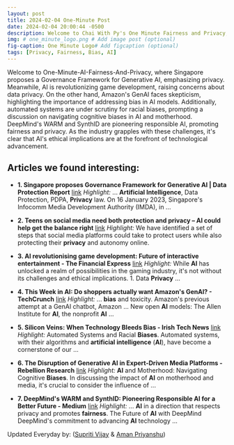 ```yaml
---
layout: post
title: 2024-02-04 One-Minute Post
date: 2024-02-04 20:00:44 -0500
description: Welcome to Chai With Py's One Minute Fairness and Privacy, which aims to provide you the current happenings in the world of Fairness, Privacy, and AI.
img: # one_minute_logo.png # Add image post (optional)
fig-caption: One Minute Logo# Add figcaption (optional)
tags: [Privacy, Fairness, Bias, AI]
---
```


Welcome to One-Minute-AI-Fairness-And-Privacy, where Singapore proposes a Governance Framework for Generative AI, emphasizing privacy. Meanwhile, AI is revolutionizing game development, raising concerns about data privacy. On the other hand, Amazon's GenAI faces skepticism, highlighting the importance of addressing bias in AI models. Additionally, automated systems are under scrutiny for racial biases, prompting a discussion on navigating cognitive biases in AI and motherhood. DeepMind's WARM and SynthID are pioneering responsible AI, promoting fairness and privacy. As the industry grapples with these challenges, it's clear that AI's ethical implications are at the forefront of technological advancement.

## Articles we found interesting:

- **1. Singapore proposes Governance Framework for Generative <b>AI</b> | Data Protection Report** [link](https://www.dataprotectionreport.com/2024/02/singapore-proposes-governance-framework-for-generative-ai/)
_Highlight:_ ... <b>Artificial Intelligence</b>, Data Protection, PDPA, <b>Privacy</b> law. On 16 January 2023, Singapore&#39;s Infocomm Media Development Authority (IMDA), in&nbsp;...

- **2. Teens on social media need both protection and <b>privacy</b> – <b>AI</b> could help get the balance right** [link](https://newpittsburghcourier.com/2024/02/04/teens-on-social-media-need-both-protection-and-privacy-ai-could-help-get-the-balance-right/)
_Highlight:_ We have identified a set of steps that social media platforms could take to protect users while also protecting their <b>privacy</b> and autonomy online.

- **3. <b>AI</b> revolutionising game development: Future of interactive entertainment - The Financial Express** [link](https://www.financialexpress.com/business/digital-transformation-ai-revolutionising-game-development-future-of-interactive-entertainment-3383925/)
_Highlight:_ While <b>AI</b> has unlocked a realm of possibilities in the gaming industry, it&#39;s not without its challenges and ethical implications. 1. Data <b>Privacy</b>&nbsp;...

- **4. This Week in <b>AI</b>: Do shoppers actually want Amazon&#39;s GenAI? - TechCrunch** [link](https://techcrunch.com/2024/02/03/this-week-in-ai-do-shoppers-actually-want-amazons-genai/)
_Highlight:_ ... <b>bias</b> and toxicity. Amazon&#39;s previous attempt at a GenAI chatbot, Amazon ... New open <b>AI</b> models: The Allen Institute for <b>AI</b>, the nonprofit <b>AI</b>&nbsp;...

- **5. Silicon Veins: When Technology Bleeds <b>Bias</b> - Irish Tech News** [link](https://irishtechnews.ie/silicon-veins-when-technology-bleeds-bias/)
_Highlight:_ Automated Systems and Racial <b>Biases</b>. Automated systems, with their algorithms and <b>artificial intelligence</b> (<b>AI</b>), have become a cornerstone of our&nbsp;...

- **6. The Disruption of Generative <b>AI</b> in Expert-Driven Media Platforms - Rebellion Research** [link](https://www.rebellionresearch.com/the-disruption-of-generative-ai-in-expert-driven-media-platforms)
_Highlight:_ <b>AI</b> and Motherhood: Navigating Cognitive <b>Biases</b>. In discussing the impact of <b>AI</b> on motherhood and media, it&#39;s crucial to consider the influence of&nbsp;...

- **7. DeepMind&#39;s WARM and SynthID: Pioneering Responsible <b>AI</b> for a Better Future - Medium** [link](https://medium.com/%40tauqeertoni/deepminds-warm-and-synthid-pioneering-responsible-ai-for-a-better-future-9234439139ff)
_Highlight:_ ... <b>AI</b> in a direction that respects privacy and promotes <b>fairness</b>. The Future of <b>AI</b> with DeepMind DeepMind&#39;s commitment to advancing <b>AI</b> technology&nbsp;...


Updated Everyday by: (<a href="https://supritivijay.github.io/">Supriti Vijay</a> & <a href="https://amanpriyanshu.github.io/">Aman Priyanshu</a>)
